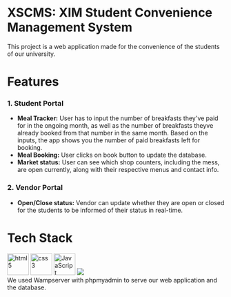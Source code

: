 # XSCMS: XIM Student Convenience Management System
This project is a web application made for the convenience of the students of our university. <br/>

# Features
<h3>1. Student Portal</h3>
<ul>
  <li><b>Meal Tracker:</b> User has to input the number of breakfasts they've paid for in the ongoing month, as well as the number of breakfasts theyve already booked from that number in the same month. Based on the inputs, the app shows you the number of paid breakfasts left for booking.</li>
  <li><b>Meal Booking:</b> User clicks on book button to update the database.</li>
  <li><b>Market status:</b> User can see which shop counters, including the mess, are open currently, along with their respective menus and contact info.</li>
</ul>

<h3>2. Vendor Portal</h3>
<ul>
  <li><b>Open/Close status:</b> Vendor can update whether they are open or closed for the students to be informed of their status in real-time.</li>
</ul>

# Tech Stack
 <div>
  <img src="https://img.icons8.com/color/50/000000/html-5--v2.png" alt="html5" width="50px"/>
  <img src="https://img.icons8.com/color/50/000000/css3.png" alt="css3" width="50px"/>
  <img src="https://img.icons8.com/color/48/000000/javascript--v1.png" alt="JavaScript" width="50px"/>
  <img src="https://img.icons8.com/ios-filled/50/207DFF/php-logo.png"><br/>
  We used Wampserver with phpmyadmin to serve our web application and the  database.
 </div>
 
